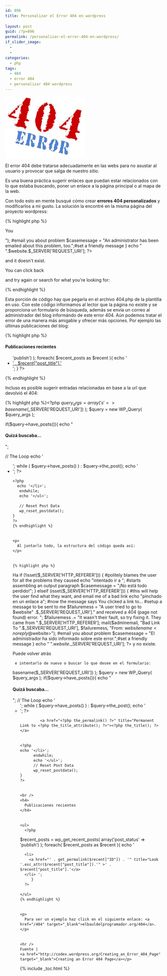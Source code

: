 ```yaml
---
id: 896
title: Personalizar el Error 404 en wordpress

layout: post
guid: /?p=896
permalink: /personalizar-el-error-404-en-wordpress/
if_slider_image:
  - 
  - 
categories:
  - php
tags:
  - 404
  - error 404
  - personalizar 404 wordpress
---
```

[<img src="/images/2012/08/4041.jpg" alt="" title="404" width="256" height="197" class="alignleft size-full wp-image-902" />][1]

El error 404 debe tratarse adecuadamente en las webs para no asustar al usuario y provocar que salga de nuestro sitio.

Es una buena práctica sugerir enlaces que puedan estar relacionados con lo que estaba buscando, poner un enlace a la página principal o al mapa de la web.

Con todo esto en mente busqué cómo crear **errores 404 personalizados** y modificarlos a mi gusto. La solución la encontré en la misma página del proyecto wordpress:  
  
<!--more-->

{% highlight php %}<p>
  You 
  <?php
#some variables for the script to use
#if you have some reason to change these, do.  but wordpress can handle it
$adminemail = get_option('admin_email'); #the administrator email address, according to wordpress
$website = get_bloginfo('url'); #gets your blog's url from wordpress
$websitename = get_bloginfo('name'); #sets the blog's name, according to wordpress

  if (!isset($_SERVER['HTTP_REFERER'])) {
    #politely blames the user for all the problems they caused
        echo "tried going to "; #starts assembling an output paragraph
    $casemessage = "All is not lost!";
  } elseif (isset($_SERVER['HTTP_REFERER'])) {
    #this will help the user find what they want, and email me of a bad link
    echo "clicked a link to"; #now the message says You clicked a link to...
        #setup a message to be sent to me
   $failuremess = "A user tried to go to $website"
        .$_SERVER['REQUEST_URI']." and received a 404 (page not found) error. ";
   $failuremess .= "It wasn't their fault, so try fixing it.  
        They came from ".$_SERVER['HTTP_REFERER'];
    mail($adminemail, "Bad Link To ".$_SERVER['REQUEST_URI'],
        $failuremess, "From: $websitename <noreply@$website>"); #email you about problem
   $casemessage = "An administrator has been emailed 
          about this problem, too.";#set a friendly message
    }
    echo " ".$website.$_SERVER['REQUEST_URI']; ?> 
  and it doesn't exist. 
  
  <?php echo $casemessage; ?>  You can click back 
  and try again or search for what you're looking for:
    
  
  <?php include(TEMPLATEPATH . "/searchform.php"); ?>
  
</p>
{% endhighlight %}

Esta porción de código hay que pegarla en el archivo 404.php de la plantilla en uso. Con este código informamos al lector que la página no existe y se proporciona un formulario de búsqueda, además se envía un correo al administrador del blog informándo de este error 404. Aún podemos tratar el error de una manera más amigable y ofrecer más opciones. Por ejemplo las últimas publicaciones del blog:

{% highlight php %}<h4>
  Publicaciones recientes
</h4>
   

<ul>
  <?php
         $recent_posts = wp_get_recent_posts( array('post_status' => 'publish') );
           foreach( $recent_posts as $recent ){
       echo '
  
  <li>
    <a href="' . get_permalink($recent["ID"]) . '" title="Look '.esc_attr($recent["post_title"]).'" >' .   $recent["post_title"].'</a> 
  </li> ';
           }
        ?>
     
</ul>
{% endhighlight %}

Incluso es posible sugerir entradas relacionadas en base a la url que devolvió el 404:

{% highlight php %}<?php 
$query_args = array( 's' => basename($_SERVER['REQUEST_URI']) );
$query = new WP_Query( $query_args );
     
if($query->have_posts()){
   echo "

<h4>
  Quizá buscaba...
</h4>";
                 
   // The Loop
   echo '

<ul>
  ';
     while ( $query->have_posts() ) : $query->the_post();
        echo '
  
  <li>
    ';
    ?>
          <a href="<?php the_permalink() ?>" title="Permanent Link to <?php the_title_attribute(); ?>"><?php the_title(); ?></a>
    
    
    <?php
      echo '</li>';
       endwhile;
       echo '</ul>';
    
       // Reset Post Data
       wp_reset_postdata();
    }
    ?>
    {% endhighlight %}
    
    
    <p>
      Al juntarlo todo, la estructura del código queda así:
    </p>
    
    
    {% highlight php %}


<p>
  Ha 
  <?php
   #some variables for the script to use
   #if you have some reason to change these, do.  but wordpress can handle it
   $adminemail = get_option('admin_email'); #the administrator email address, according to wordpress
   $website = get_bloginfo('url'); #gets your blog's url from wordpress
   $websitename = get_bloginfo('name'); #sets the blog's name, according to wordpress

   if (!isset($_SERVER['HTTP_REFERER'])) {
      #politely blames the user for all the problems they caused
      echo "intentado ir a "; #starts assembling an output paragraph
      $casemessage = "¡No está todo perdido!";
   } elseif (isset($_SERVER['HTTP_REFERER'])) {
      #this will help the user find what they want, and email me of a bad link
      echo "pinchado en un enlace a"; #now the message says You clicked a link to...
      #setup a message to be sent to me
      $failuremess = "A user tried to go to $website"
      .$_SERVER['REQUEST_URI']." and received a 404 (page not found) error. ";
      $failuremess .= "It wasn't their fault, so try fixing it.  
      They came from ".$_SERVER['HTTP_REFERER'];
      mail($adminemail, "Bad Link To ".$_SERVER['REQUEST_URI'],
      $failuremess, "From: $websitename <noreply@$website>"); #email you about problem
        $casemessage = "El administrador ha sido informado sobre este error.";#set a friendly message
     }
     echo " ".$website.$_SERVER['REQUEST_URI']; ?> 
     y no existe. 
  
  <?php echo $casemessage; ?>  Puede volver atrás 
     e intentarlo de nuevo o buscar lo que desee en el formulario:
     
  
  <?php include(TEMPLATEPATH . "/searchform.php"); ?>
  
</p>


<?php 
   $query_args = array( 's' => basename($_SERVER['REQUEST_URI']) );
   $query = new WP_Query( $query_args );
          
   if($query->have_posts()){
      echo "

<h4>
  Quizá buscaba...
</h4>";
                       
      // The Loop
      echo '

<ul>
  ';
        while ( $query->have_posts() ) : $query->the_post();
           echo '
  
  <li>
    ';
    ?>
             <a href="<?php the_permalink() ?>" title="Permanent Link to <?php the_title_attribute(); ?>"><?php the_title(); ?></a>
             
    
    <?php
    echo '</li>';
          endwhile;
          echo '</ul>';
          // Reset Post Data
          wp_reset_postdata();
    }
    ?>
    
    
    <br />
    <h4>
      Publicaciones recientes
    </h4>
    
    
    <ul>
      <?php
   $recent_posts = wp_get_recent_posts( array('post_status' => 'publish') );
         foreach( $recent_posts as $recent ){
            echo '
      
      <li>
        <a href="' . get_permalink($recent["ID"]) . '" title="Look '.esc_attr($recent["post_title"]).'" >' .   $recent["post_title"].'</a> 
      </li> ';
         }
      ?>
      
    </ul>
    {% endhighlight %}
    
    
    <p>
      Para ver un ejemplo haz click en el siguiente enlace: <a href="/404" target="_blank">elbauldelprogramador.org/404</a>.
    </p>
    
    
    <hr />
    Fuente | 
    <a href="http://codex.wordpress.org/Creating_an_Error_404_Page" target="_blank">Creating an Error 404 Page</a></p>
    

 [1]: /images/2012/08/4041.jpg

{% include _toc.html %}
